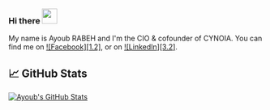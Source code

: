 ### Hi there <img src="https://raw.githubusercontent.com/MartinHeinz/MartinHeinz/master/wave.gif" width="30px">

My name is Ayoub RABEH and I'm the CIO & cofounder of CYNOIA. You can find me on [![Facebook][1.2]][1],  or on [![LinkedIn][3.2]][3].

## &#x1f4c8; GitHub Stats

<a href="https://github.com/MartinHeinz/MartinHeinz">
  <img align="center" src="https://github-readme-stats.vercel.app/api?username=ayoubrabeh&show_icons=true&line_height=27&count_private=true&title_color=ffffff&text_color=c9cacc&icon_color=2bbc8a&bg_color=1d1f21" alt="Ayoub's GitHub Stats" />
</a>

[1]: https://www.facebook.com/ayoub.dark/
[2]: https://github.com/ayoubrabeh
[3]: https://www.linkedin.com/in/ayoub-rabeh/
